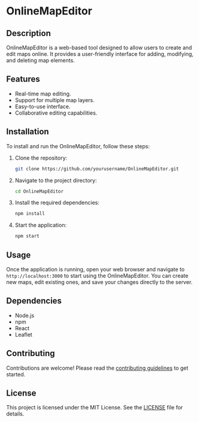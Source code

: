 # OnlineMapEditor

## Description
OnlineMapEditor is a web-based tool designed to allow users to create and edit maps online. It provides a user-friendly interface for adding, modifying, and deleting map elements.

## Features
- Real-time map editing.
- Support for multiple map layers.
- Easy-to-use interface.
- Collaborative editing capabilities.

## Installation
To install and run the OnlineMapEditor, follow these steps:

1. Clone the repository:
   ```sh
   git clone https://github.com/yourusername/OnlineMapEditor.git
   ```
2. Navigate to the project directory:
   ```sh
   cd OnlineMapEditor
   ```
3. Install the required dependencies:
   ```sh
   npm install
   ```
4. Start the application:
   ```sh
   npm start
   ```

## Usage
Once the application is running, open your web browser and navigate to `http://localhost:3000` to start using the OnlineMapEditor. You can create new maps, edit existing ones, and save your changes directly to the server.

## Dependencies
- Node.js
- npm
- React
- Leaflet

## Contributing
Contributions are welcome! Please read the [contributing guidelines](CONTRIBUTING.md) to get started.

## License
This project is licensed under the MIT License. See the [LICENSE](LICENSE) file for details.
